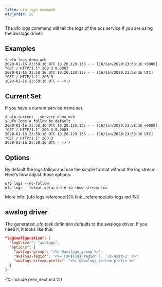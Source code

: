 ```yaml
---
title: ufo logs command
nav_order: 20
---
```


The ufo logs command will tail the logs of the ecs service if you are using the awslogs driver.

## Examples

    $ ufo logs demo-web
    2020-01-16 23:58:16 UTC 10.20.120.135 - - [16/Jan/2020:23:58:16 +0000] "GET / HTTP/1.1" 200 3 0.0003
    2020-01-16 23:58:16 UTC 10.20.120.135 - - [16/Jan/2020:23:58:16 UTC] "GET / HTTP/1.1" 200 3
    2020-01-16 23:58:16 UTC - -> /

## Current Set

If you have a current service name set.

    $ ufo current --service demo-web
    $ ufo logs # follow by default
    2020-01-16 23:58:16 UTC 10.20.120.135 - - [16/Jan/2020:23:58:16 +0000] "GET / HTTP/1.1" 200 3 0.0003
    2020-01-16 23:58:16 UTC 10.20.120.135 - - [16/Jan/2020:23:58:16 UTC] "GET / HTTP/1.1" 200 3
    2020-01-16 23:58:16 UTC - -> /

## Options

By default the logs follow and use the simple format without the log stream. Here's how adjust those options:

    ufo logs --no-follow
    ufo logs --format detailed # to show stream too

More info: [ufo logs reference]({% link _reference/ufo-logs.md %})

## awslog driver

The generated .ufo task definition defaults to the awslogs driver. If you need it, it looks like this:

```json
"logConfiguration": {
  "logDriver": "awslogs",
  "options": {
    "awslogs-group": "<%= @awslogs_group %>",
    "awslogs-region": "<%= @awslogs_region || 'us-east-1' %>",
    "awslogs-stream-prefix": "<%= @awslogs_stream_prefix %>"
  }
}
```


{% include prev_next.md %}

